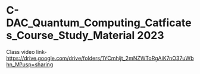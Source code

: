 # C-DAC_Quantum_Computing_Catficates_Course_Study_Material 2023


Class video link- https://drive.google.com/drive/folders/1YCmhijt_2mNZWToRgAiK7nO37uWbhn_M?usp=sharing
